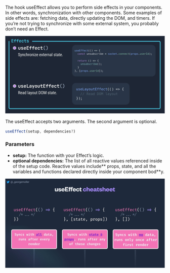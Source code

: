 The hook useEffect allows you to perform side effects in your components. In other words, synchronization with other components. Some examples of side effects are: fetching data, directly updating the DOM, and timers. If you’re not trying to synchronize with some external system, you probably don’t need an Effect.

![Basic syntax of the useEffect](../../resources/images/useEffect1.png)

The useEffect accepts two arguments. The second argument is optional.

```jsx
useEffect(setup, dependencies?)
```

### Parameters

- **setup:** The function with your Effect’s logic.
- **optional dependencies:** The list of all reactive values referenced inside of the setup code.
Reactive values include** props, state, and all the variables and functions declared directly inside your component bod**y.

![useEffect cheatsheet](../../resources/images/useEffect2.png)